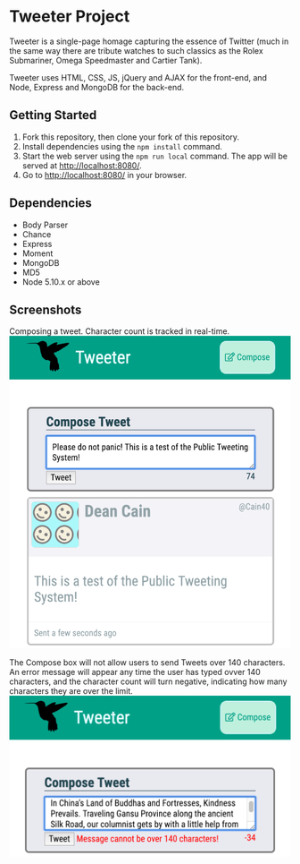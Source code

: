 # Tweeter Project

Tweeter is a single-page homage capturing the essence of Twitter (much in the same way there are tribute watches to such classics as the Rolex Submariner, Omega Speedmaster and Cartier Tank).

Tweeter uses HTML, CSS, JS, jQuery and AJAX for the front-end, and  Node, Express and MongoDB for the back-end.

## Getting Started

1. Fork this repository, then clone your fork of this repository.
2. Install dependencies using the `npm install` command.
3. Start the web server using the `npm run local` command. The app will be served at <http://localhost:8080/>.
4. Go to <http://localhost:8080/> in your browser.

## Dependencies

- Body Parser
- Chance
- Express
- Moment
- MongoDB
- MD5
- Node 5.10.x or above

## Screenshots

Composing a tweet. Character count is tracked in real-time.
!["Screenshot of tweet about to be sent, and tweet already sent"](https://github.com/richmondwong/tweeter/blob/master/docs/tweeter-post.png?raw=true)

The Compose box will not allow users to send Tweets over 140 characters. An error message will appear any time the user has typed ovver 140 characters, and the character count will turn negative, indicating how many characters they are over the limit.
!["Screenshot of error message when over 140 character limit"](https://github.com/richmondwong/tweeter/blob/master/docs/tweeter-over-limit.png?raw=true)